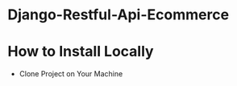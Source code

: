 # Django-Restful-Api-Ecommerce


# How to Install Locally 

- Clone Project on Your Machine
  ```
  ```
